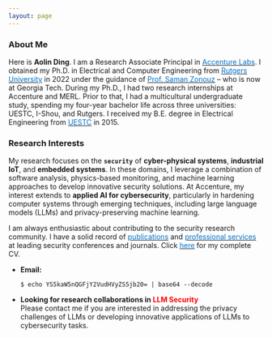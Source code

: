 ```yaml
---
layout: page
---
```


### About Me

Here is **Aolin Ding**. I am a Research Associate Principal in [<font color='0074cc'>Accenture Labs</font>](https://www.accenture.com/us-en/about/accenture-labs-index). I obtained my Ph.D. in Electrical and Computer Engineering from [<font color='0074cc'>Rutgers University</font>](https://www.ece.rutgers.edu/) in 2022 under the guidance of [<font color='0074cc'>Prof. Saman Zonouz</font>](https://sites.google.com/site/samanzonouz4n6/saman-zonouz) – who is now at Georgia Tech. During my Ph.D., I had two research internships at Accenture and MERL. Prior to that, I had a multicultural undergraduate study, spending my four-year bachelor life across three universities: UESTC, I-Shou, and Rutgers. I received my B.E. degree in Electrical Engineering from [<font color='0074cc'>UESTC</font>](https://en.uestc.edu.cn/) in 2015.

### Research Interests

My research focuses on the **`security`** of **cyber-physical systems**, **industrial IoT**, and **embedded systems**. In these domains, I leverage a combination of software analysis, physics-based monitoring, and machine learning approaches to develop innovative security solutions. At Accenture, my interest extends to **applied AI for cybersecurity**, particularly in hardening computer systems through emerging techniques, including large language models (LLMs) and privacy-preserving machine learning.

I am always enthusiastic about contributing to the security research community. I have a solid record of [<font color='0074cc'>publications</font>](https://aolind.github.io/publications/) and [<font color='0074cc'>professional services</font>](https://aolind.github.io/services/) at leading security conferences and journals. Click [<font color='0074cc'>here</font>](https://aolind.github.io/CV/) for my complete CV.

- **Email:**
    ```
    $ echo YS5kaW5nQGFjY2VudHVyZS5jb20= | base64 --decode
    ```
- **Looking for research collaborations in <font color='red'>LLM Security</font>**\
Please contact me if you are interested in addressing the privacy challenges of LLMs or developing innovative applications of LLMs to cybersecurity tasks.
